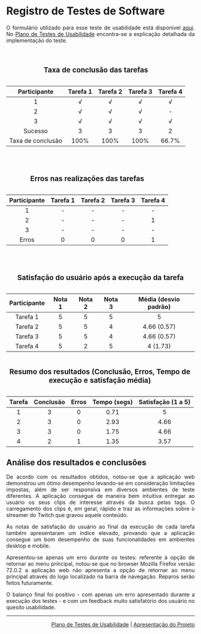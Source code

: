 # Registro de Testes de Software

<div align="justify">
O formulário utilizado para esse teste de usabilidade está disponível <a href= "https://docs.google.com/forms/d/e/1FAIpQLSeaV344wfS_tY0UC96DTJqgBkSxWlv0WSZLXmKoXOk_JQEpTw/viewform">aqui</a>. No <a href= "10-Plano de Testes de Usabilidade.md">Plano de Testes de Usabilidade</a> encontra-se a explicação detalhada da implementação do teste.</div>

<div align="center">
  <table border="0">
      <caption>
        <h3>Taxa de conclusão das tarefas</h3>
      </caption>
      <thead>
        <tr>
          <th style="text-align:center">Participante</th>
          <th style="text-align:center">Tarefa 1</th>
          <th style="text-align:center">Tarefa 2</th>
          <th style="text-align:center">Tarefa 3</th>
          <th style="text-align:center">Tarefa 4</th>
        </tr>
      </thead>
      <tbody>
        <tr>
          <td align="center">1</td>
          <td align="center">√</td>
          <td align="center">√</td>
          <td align="center">√</td>
          <td align="center">√</td>
        </tr>
        <tr>
          <td align="center">2</td>
          <td align="center">√</td>
          <td align="center">√</td>
          <td align="center">√</td>
          <td align="center">-</td>
        </tr>
        <tr>
          <td align="center">3</td>
          <td align="center">√</td>
          <td align="center">√</td>
          <td align="center">√</td>
          <td align="center">√</td>
        </tr>
        <tr>
          <td align="center">Sucesso</td>
          <td align="center">3</td>
          <td align="center">3</td>
          <td align="center">3</td>
          <td align="center">2</td>
        </tr>
        <tr>
          <td align="center">Taxa de conclusão</td>
          <td align="center">100%</td>
          <td align="center">100%</td>
          <td align="center">100%</td>
          <td align="center">66.7%</td>
        </tr>

  <br />
        <div align="center">
          <table border="0">
              <caption>
                <h3>Erros nas realizações das tarefas</h3>
              </caption>
              <thead>
                <tr>
                  <th style="text-align:center">Participante</th>
                  <th style="text-align:center">Tarefa 1</th>
                  <th style="text-align:center">Tarefa 2</th>
                  <th style="text-align:center">Tarefa 3</th>
                  <th style="text-align:center">Tarefa 4</th>
                </tr>
              </thead>
              <tbody>
                <tr>
                  <td align="center">1</td>
                  <td align="center">-</td>
                  <td align="center">-</td>
                  <td align="center">-</td>
                  <td align="center">-</td>
                </tr>
                <tr>
                  <td align="center">2</td>
                  <td align="center">-</td>
                  <td align="center">-</td>
                  <td align="center">-</td>
                  <td align="center">1</td>
                </tr>
                <tr>
                  <td align="center">3</td>
                  <td align="center">-</td>
                  <td align="center">-</td>
                  <td align="center">-</td>
                  <td align="center">-</td>
                </tr>
                <tr>
                  <td align="center">Erros</td>
                  <td align="center">0</td>
                  <td align="center">0</td>
                  <td align="center">0</td>
                  <td align="center">1</td>
                </tr>
                <br />
                <div align="center">
                  <table border="0">
                      <caption>
                        <h3>Satisfação do usuário após a execução da tarefa</h3>
                      </caption>
                      <thead>
                        <tr>
                          <th style="text-align:center">Participante</th>
                          <th style="text-align:center">Nota 1</th>
                          <th style="text-align:center">Nota 2</th>
                          <th style="text-align:center">Nota 3</th>
                          <th style="text-align:center">Média (desvio padrão)</th>
                        </tr>
                      </thead>
                      <tbody>
                        <tr>
                          <td align="center">Tarefa 1</td>
                          <td align="center">5</td>
                          <td align="center">5</td>
                          <td align="center">5</td>
                          <td align="center">5</td>
                        </tr>
                        <tr>
                          <td align="center">Tarefa 2</td>
                          <td align="center">5</td>
                          <td align="center">5</td>
                          <td align="center">4</td>
                          <td align="center">4.66 (0.57)</td>
                        </tr>
                        <tr>
                          <td align="center">Tarefa 3</td>
                          <td align="center">5</td>
                          <td align="center">5</td>
                          <td align="center">4</td>
                          <td align="center">4.66 (0.57)</td>
                        </tr>
                        <tr>
                          <td align="center">Tarefa 4</td>
                          <td align="center">5</td>
                          <td align="center">2</td>
                          <td align="center">5</td>
                          <td align="center">4 (1.73)</td>
                        </tr>
                        <br />
                        <div align="center">
                          <table border="0">
                              <caption>
                                <h3>
                                  Resumo dos resultados (Conclusão, Erros, Tempo
                                  de execução e satisfação média)
                                </h3>
                              </caption>
                              <thead>
                                <tr>
                                  <th style="text-align:center">Tarefa</th>
                                  <th style="text-align:center">Conclusão</th>
                                  <th style="text-align:center">Erros</th>
                                  <th style="text-align:center">Tempo (segs)</th>
                                  <th style="text-align:center">Satisfação (1 a 5)</th>
                                </tr>
                              </thead>
                              <tbody>
                                <tr>
                                  <td align="center">1</td>
                                  <td align="center">3</td>
                                  <td align="center">0</td>
                                  <td align="center">0.71</td>
                                  <td align="center">5</td>
                                </tr>
                                <tr>
                                  <td align="center">2</td>
                                  <td align="center">3</td>
                                  <td align="center">0</td>
                                  <td align="center">2.93</td>
                                  <td align="center">4.66</td>
                                </tr>
                                <tr>
                                  <td align="center">3</td>
                                  <td align="center">3</td>
                                  <td align="center">0</td>
                                  <td align="center">1.75</td>
                                  <td align="center">4.66</td>
                                </tr>
                                <tr>
                                  <td align="center">4</td>
                                  <td align="center">2</td>
                                  <td align="center">1</td>
                                  <td align="center">1.35</td>
                                  <td align="center">3.57</td>
                                </tr>
                              </tbody>
                          </table>
                        </div>
                      </tbody>
                  </table>
                </div>
              </tbody>
          </table>
        </div>
      </tbody>
  </table>
</div>

## Análise dos resultados e conclusões

<div align="justify">
De acordo com os resultados obtidos, notou-se que a aplicação web demonstrou um ótimo desempenho levando-se em consideração limitações impostas, além de ser responsiva em diversos ambientes de teste diferentes. A aplicação consegue de maneira bem intuitiva entregar ao usuário os seus clips de interesse através da busca pelas tags. O carregamento dos clips é, em geral, rápido e traz as informações sobre o streamer do Twitch que gravou aquele conteúdo.

As notas de satisfação do usuário ao final da execução de cada tarefa também apresentaram um índice elevado, provando que a aplicação consegue um bom desempenho de suas funcionalidades em ambientes desktop e mobile. 

Apresentou-se apenas um erro durante os testes: referente à opção de retornar ao menu principal, notou-se que no browser Mozilla Firefox  versão 72.0.2 a aplicação web não apresenta a opção de retornar ao menu principal através do logo localizado na barra de navegação. Reparos serão feitos futuramente.

O balanço final foi positivo - com apenas um erro apresentado durante a execução dos testes - e com um feedback muito satisfatório dos usuário no quesito usabilidade.</div>

<hr>

<p align="right"><a href="./10-Plano de Testes de Usabilidade.md">Plano de Testes de Usabilidade</a> | <a href="./12-Apresentação do Projeto.md">Apresentação do Projeto</a></p>
    
    



    
